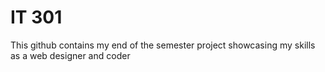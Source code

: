 <h1> IT 301 </h1>

<p> This github contains my end of the semester project showcasing my skills as a web designer and coder </p>
